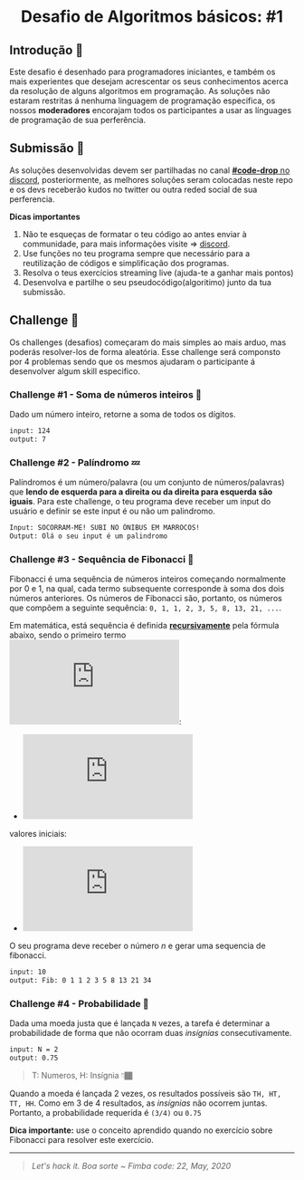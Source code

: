 <h1 align="center" style="color:">Desafio de Algoritmos básicos: #1 </h1>
  
## Introdução 📜

Este desafio é desenhado para programadores iniciantes, e também os mais experientes que desejam acrescentar os seus conhecimentos acerca da resolução de alguns algoritmos em programação.  As soluções não estaram restritas á nenhuma linguagem de programação especifica, os nossos **moderadores** encorajam todos os participantes a usar as línguages de programação de sua perferência. 

## Submissão 🚀

As soluções desenvolvidas devem ser partilhadas no canal [**#code-drop** no discord](https://discord.gg/XDPbSUN), posteriormente, as melhores soluções seram colocadas neste repo e os devs receberão kudos no twitter ou outra reded social de sua perferencia. 

**Dicas importantes**

1. Não te esqueças de formatar o teu código ao antes enviar à communidade, para mais informações visite => [discord](https://support.discord.com/hc/en-us/articles/210298617-Markdown-Text-101-Chat-Formatting-Bold-Italic-Underline).
2. Use funções no teu programa sempre que necessário para a reutilização de códigos e simplificação dos programas. 
3. Resolva o teus exercícios streaming live (ajuda-te a ganhar mais pontos)
4. Desenvolva e partilhe o seu pseudocódigo(algoritimo) junto da tua submissão.


## Challenge 🥋

Os challenges (desafios) começaram do mais simples ao mais arduo, mas poderás resolver-los de forma aleatória. Esse challenge será componsto por 4 problemas sendo que os mesmos ajudaram o participante á desenvolver algum skill especifico.

### Challenge #1 - Soma de números inteiros 🧊

Dado um número inteiro, retorne a soma de todos os dígitos.

```sh
input: 124 
output: 7
```

### Challenge #2 - Palíndromo 💤

Palíndromos é um número/palavra (ou um conjunto de números/palavras) que **lendo de esquerda para a direita ou da direita para esquerda são iguais**. Para este challenge, o teu programa deve receber um input do usuário e definir se este input é ou não um palindromo. 

```sh
Input: SOCORRAM-ME! SUBI NO ÔNIBUS EM MARROCOS!
Output: Olá o seu input é um palindromo
``` 

### Challenge #3 - Sequência de Fibonacci 🔢

Fibonacci é uma sequência de números inteiros começando normalmente por 0 e 1, na qual, cada termo subsequente corresponde à soma dos dois números anteriores. Os números de Fibonacci são, portanto, os números que compõem a seguinte sequência: `0, 1, 1, 2, 3, 5, 8, 13, 21, ...`.

Em matemática, está sequência é definida [**recursivamente**](https://pt.wikipedia.org/wiki/Recurs%C3%A3o) pela fórmula abaixo, sendo o primeiro termo ![first term](https://latex.codecogs.com/gif.latex?F_%7B1%7D%3D1):

- ![formula](https://latex.codecogs.com/gif.latex?F_%7Bn%7D%3DF_%7Bn-1%7D&plus;F_%7Bn-2%7D)

valores iniciais:
- ![initial value](https://latex.codecogs.com/gif.latex?F_%7B1%7D%3D%201%2C%20F_%7B2%7D%20%3D%202)

O seu programa deve receber o número *n* e gerar uma sequencia de fibonacci.

```sh
input: 10
output: Fib: 0 1 1 2 3 5 8 13 21 34
```

### Challenge #4 - Probabilidade 🎲

Dada uma moeda justa que é lançada `N` vezes, a tarefa é determinar a probabilidade de forma que não ocorram duas *insígnias* consecutivamente.

```sh
input: N = 2
output: 0.75
```
> T: Numeros, H: Insígnia 👇🏾

Quando a moeda é lançada 2 vezes, os resultados possíveis são `TH, HT, TT, HH`. Como em 3 de 4 resultados, as *insígnias* não ocorrem juntas. Portanto, a probabilidade requerida é `(3/4)` ou `0.75`

**Dica importante:** use o conceito aprendido quando no exercício sobre Fibonacci para resolver este exercício.

<hr/>

> *Let's hack it. Boa sorte ~ Fimba code: 22, May, 2020*
